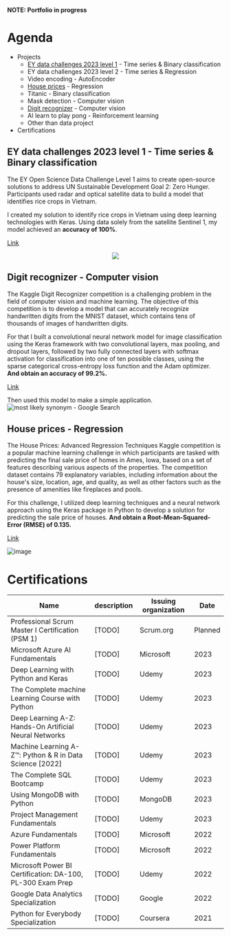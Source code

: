 **NOTE: Portfolio in progress**

# Agenda
* Projects
  - [EY data challenges 2023 level 1](https://github.com/MrBounty/Data_portfolio#ey-data-challenges-2023-level-1---time-series--binary-classification) - Time series & Binary classification
  - EY data challenges 2023 level 2 - Time series & Regression
  - Video encoding - AutoEncoder
  - [House prices](https://github.com/MrBounty/Data_portfolio#house-prices---regression) - Regression
  - Titanic - Binary classification
  - Mask detection - Computer vision
  - [Digit recognizer](https://github.com/MrBounty/Data_portfolio#digit-recognizer---computer-vision) - Computer vision
  - AI learn to play pong - Reinforcement learning
  - Other than data project
* Certifications

## EY data challenges 2023 level 1 - Time series & Binary classification
The EY Open Science Data Challenge Level 1 aims to create open-source solutions to address UN Sustainable Development Goal 2: Zero Hunger. Participants used radar and optical satellite data to build a model that identifies rice crops in Vietnam.

I created my solution to identify rice crops in Vietnam using deep learning technologies with Keras. Using data solely from the satellite Sentinel 1, my model achieved an **accuracy of 100%**.

[Link](https://github.com/MrBounty/Data_portfolio/tree/main/EY%20data%20challenges%202023%20level%201)

<p align="center">
  <img src="https://user-images.githubusercontent.com/79221338/226183748-afe263fb-f68b-4996-b743-e55372003f1f.jpg">
</p>

## Digit recognizer - Computer vision
The Kaggle Digit Recognizer competition is a challenging problem in the field of computer vision and machine learning. The objective of this competition is to develop a model that can accurately recognize handwritten digits from the MNIST dataset, which contains tens of thousands of images of handwritten digits.

For that I built a convolutional neural network model for image classification using the Keras framework with two convolutional layers, max pooling, and dropout layers, followed by two fully connected layers with softmax activation for classification into one of ten possible classes, using the sparse categorical cross-entropy loss function and the Adam optimizer. **And obtain an accuracy of 99.2%.**

[Link](https://github.com/MrBounty/Data_portfolio/tree/main/Digit%20recognizer)

Then used this model to make a simple application.  
![most likely synonym - Google Search](https://user-images.githubusercontent.com/79221338/226188313-34b72d79-9bfe-4943-8a4c-87971bda58f8.gif)

## House prices - Regression
The House Prices: Advanced Regression Techniques Kaggle competition is a popular machine learning challenge in which participants are tasked with predicting the final sale price of homes in Ames, Iowa, based on a set of features describing various aspects of the properties. The competition dataset contains 79 explanatory variables, including information about the house's size, location, age, and quality, as well as other factors such as the presence of amenities like fireplaces and pools.

For this challenge, I utilized deep learning techniques and a neural network approach using the Keras package in Python to develop a solution for predicting the sale price of houses. **And obtain a Root-Mean-Squared-Error (RMSE) of 0.135.**

[Link](https://github.com/MrBounty/Data_portfolio/tree/main/House%20prices)

![image](https://user-images.githubusercontent.com/79221338/226406756-f85e019a-44b7-4208-bb9a-25433a39ccf3.png)

# Certifications
| Name  | description | Issuing organization | Date |
| ------------- | ------------- | ------------- | ------------- |
| Professional Scrum Master I Certification (PSM 1) | [TODO] | Scrum.org | Planned |
| Microsoft Azure AI Fundamentals | [TODO] | Microsoft | 2023 |
| Deep Learning with Python and Keras | [TODO] | Udemy | 2023 |
| The Complete machine Learning Course with Python | [TODO] | Udemy | 2023 |
| Deep Learning A-Z: Hands-On Artificial Neural Networks | [TODO] | Udemy | 2023 |
| Machine Learning A-Z™: Python & R in Data Science [2022] | [TODO] | Udemy | 2023 |
| The Complete SQL Bootcamp | [TODO] | Udemy | 2023 |
| Using MongoDB with Python | [TODO] | MongoDB | 2023 |
| Project Management Fundamentals | [TODO] | Udemy | 2023 |
| Azure Fundamentals | [TODO] | Microsoft | 2022 |
| Power Platform Fundamentals | [TODO] | Microsoft | 2022 |
| Microsoft Power BI Certification: DA-100, PL-300 Exam Prep | [TODO] | Udemy | 2022 |
| Google Data Analytics Specialization | [TODO] | Google | 2022 |
| Python for Everybody Specialization | [TODO] | Coursera | 2021 |

